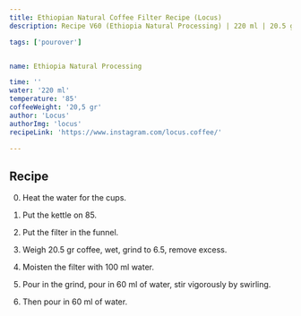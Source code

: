 ```yaml
---
title: Ethiopian Natural Coffee Filter Recipe (Locus)
description: Recipe V60 (Ethiopia Natural Processing) | 220 ml | 20.5 gr

tags: ['pourover']


name: Ethiopia Natural Processing

time: ''
water: '220 ml'
temperature: '85'
coffeeWeight: '20,5 gr'
author: 'Locus'
authorImg: 'locus'
recipeLink: 'https://www.instagram.com/locus.coffee/'

---
```


## Recipe

0. Heat the water for the cups.

1. Put the kettle on 85.

2. Put the filter in the funnel.

3. Weigh 20.5 gr coffee, wet, grind to 6.5, remove excess.

4. Moisten the filter with 100 ml water.

5. Pour in the grind, pour in 60 ml of water, stir vigorously by swirling.

6. Then pour in 60 ml of water.

<br>


